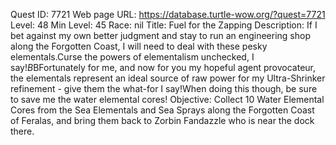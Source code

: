 Quest ID: 7721
Web page URL: https://database.turtle-wow.org/?quest=7721
Level: 48
Min Level: 45
Race: nil
Title: Fuel for the Zapping
Description: If I bet against my own better judgment and stay to run an engineering shop along the Forgotten Coast, I will need to deal with these pesky elementals.Curse the powers of elementalism unchecked, I say!$B$BFortunately for me, and now for you my hopeful agent provocateur, the elementals represent an ideal source of raw power for my Ultra-Shrinker refinement - give them the what-for I say!When doing this though, be sure to save me the water elemental cores!
Objective: Collect 10 Water Elemental Cores from the Sea Elementals and Sea Sprays along the Forgotten Coast of Feralas, and bring them back to Zorbin Fandazzle who is near the dock there.
